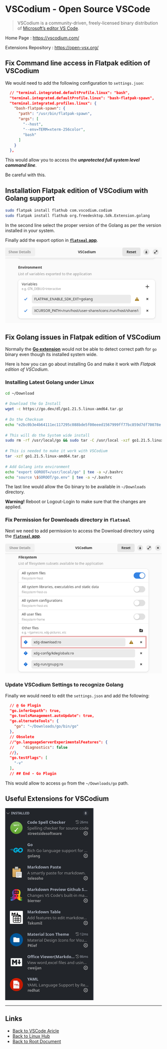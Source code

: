 # VSCodium - Open Source VSCode

> VSCodium is a community-driven, freely-licensed binary distribution of [Microsoft’s editor VS Code](../Windows/vscode.md).

Home Page : <https://vscodium.com/>

Extensions Repository : <https://open-vsx.org/>

## Fix Command line access in Flatpak edition of VSCodium

We would need to add the following configuration to
`settings.json`:

```json
  // "terminal.integrated.defaultProfile.linux": "bash",
  "terminal.integrated.defaultProfile.linux": "bash-flatpak-spawn",
  "terminal.integrated.profiles.linux": {
    "bash-flatpak-spawn": {
      "path": "/usr/bin/flatpak-spawn",
      "args": [
        "--host",
        "--env=TERM=xterm-256color",
        "bash"
      ]
    }
  },
```

This would allow you to access the ***unprotected full system level command line***.

Be careful with this.

## Installation Flatpak edition of VSCodium with Golang support

```sh
sudo flatpak install flathub com.vscodium.codium
sudo flatpak install flathub org.freedesktop.Sdk.Extension.golang
```

In the second line select the proper version of the Golang
as per the version installed in your system.

Finally add the export option in **[`flatseal` app](https://flathub.org/apps/com.github.tchx84.Flatseal)**. 

[![Setting VSCodium to add Golang Extension](./vscodium/vscodium-golang-ext_2024-01-07.png)](./vscodium/vscodium-golang-ext_2024-01-07.png)

## Fix Golang issues in Flatpak edition of VSCodium

Normally the **[Go extension](https://open-vsx.org/extension/golang/Go)** would not be able to detect
correct path for `go` binary even though its installed
system wide.

Here is how you can go about installing Go and make it work with *Flatpak edition of VSCodium*.

### Installing Latest Golang under Linux

```sh
cd ~/Download

# Download the Go Install
wget -c https://go.dev/dl/go1.21.5.linux-amd64.tar.gz

# Do the Checksum
echo "e2bc0b3e4b64111ec117295c088bde5f00eeed1567999ff77bc859d7df70078e go1.21.5.linux-amd64.tar.gz" | sha256sum -c

# This will do the System wide install
sudo rm -rf /usr/local/go && sudo tar -C /usr/local -xzf go1.21.5.linux-amd64.tar.gz

# This is needed to make it work with VSCodium
tar -xzf go1.21.5.linux-amd64.tar.gz

# Add Golang into environment
echo "export GOROOT=/usr/local/go" | tee -a ~/.bashrc
echo "source \$GOROOT/go.env" | tee -a ~/.bashrc 
```

The last line would allow the Go binary to be available in `~/Downloads` directory.

**Warning!** Reboot or Logout-Login to make sure that the
changes are applied.

### Fix Permission for Downloads directory in `flatseal`

Next we need to add permission to access the Download directory using the **[`flatseal` app](https://flathub.org/apps/com.github.tchx84.Flatseal)**.

[![VSCodium configuration in flatseal app](./vscodium/vscodium-golang-2024-01-07.png)](./vscodium/vscodium-golang-2024-01-07.png)

### Update VSCodium Settings to recognize Golang

Finally we would need to edit the `settings.json` and
add the following:

```json
  // @ Go Plugin
  "go.inferGopath": true,
  "go.toolsManagement.autoUpdate": true,
  "go.alternateTools": {
    "go": "~/Downloads/go/bin/go"
  },
  // Obsolete
  //"go.languageServerExperimentalFeatures": {
  //	"diagnostics": false
  //},
  "go.testFlags": [
    "-v"
  ],
  // ## End - Go Plugin
```

This would allow to access `go` from the `~/Downloads/go` path.

## Useful Extensions for VSCodium

[![Extensions for VSCodium](./vscodium/Extensions_2023-11-21_09-55-16.png)](./vscodium/Extensions_2023-11-21_09-55-16.png)


----
<!-- Footer Begins Here -->
## Links

- [Back to VSCode Aricle](../Windows/vscode.md)
- [Back to Linux Hub](./README.md)
- [Back to Root Document](../README.md)
